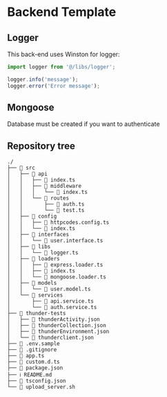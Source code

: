 # Backend Template

## Logger
This back-end uses Winston for logger:
```js
import logger from '@/libs/logger';

logger.info('message');
logger.error('Error message');

```

## Mongoose
Database must be created if you want to authenticate

## Repository tree
```
./
├── 📁 src
│   ├── 📁 api
│   │   ├── 📄 index.ts
│   │   ├── 📁 middleware
│   │   │   └── 📄 index.ts
│   │   └── 📁 routes
│   │       ├── 📄 auth.ts
│   │       └── 📄 test.ts
│   ├── 📁 config
│   │   ├── 📄 httpcodes.config.ts
│   │   └── 📄 index.ts
│   ├── 📁 interfaces
│   │   └── 📄 user.interface.ts
│   ├── 📁 libs
│   │   └── 📄 logger.ts
│   ├── 📁 loaders
│   │   ├── 📄 express.loader.ts
│   │   ├── 📄 index.ts
│   │   └── 📄 mongoose.loader.ts
│   ├── 📁 models
│   │   └── 📄 user.model.ts
│   └── 📁 services
│       ├── 📄 api.service.ts
│       └── 📄 auth.service.ts
├── 📁 thunder-tests
│   ├── 📄 thunderActivity.json
│   ├── 📄 thunderCollection.json
│   ├── 📄 thunderEnvironment.json
│   └── 📄 thunderclient.json
├── 📄 .env.sample
├── 📄 .gitignore
├── 📄 app.ts
├── 📄 custom.d.ts
├── 📄 package.json
├── ℹ️ README.md
├── 📄 tsconfig.json
└── 📄 upload_server.sh
```